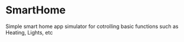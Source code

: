 # SmartHome
Simple smart home app simulator for cotrolling basic functions such as Heating, Lights, etc
